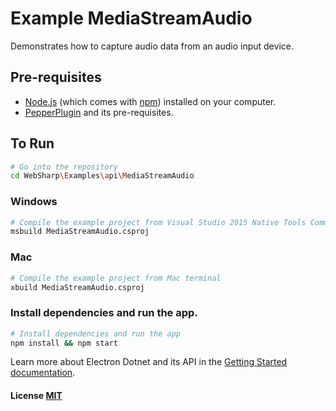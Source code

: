# Example MediaStreamAudio

Demonstrates how to capture audio data from an audio input device.

## Pre-requisites

- [Node.js](https://nodejs.org/en/download/) (which comes with [npm](http://npmjs.com)) installed on your computer.
- [PepperPlugin](https://github.com/xamarin/WebSharp/tree/master/PepperPlugin) and its pre-requisites.

## To Run

```bash
# Go into the repository
cd WebSharp\Examples\api\MediaStreamAudio
```

### Windows
```bash
# Compile the example project from Visual Studio 2015 Native Tools Command Prompt 
msbuild MediaStreamAudio.csproj
```

### Mac
```bash
# Compile the example project from Mac terminal 
xbuild MediaStreamAudio.csproj
```

### Install dependencies and run the app.
```bash
# Install dependencies and run the app
npm install && npm start
```
Learn more about Electron Dotnet and its API in the [Getting Started documentation](https://github.com/xamarin/WebSharp/tree/master/GettingStarted).

#### License [MIT](https://github.com/xamarin/WebSharp/blob/master/LICENSE)
